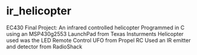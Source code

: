 ir_helicopter
=============

EC430 Final Project: An infrared controlled helicopter
Programmed in C using an MSP430g2553 LaunchPad from Texas Insturments
Helicopter used was the LED Remote Control UFO from Propel RC
Used an IR emitter and detector from RadioShack

